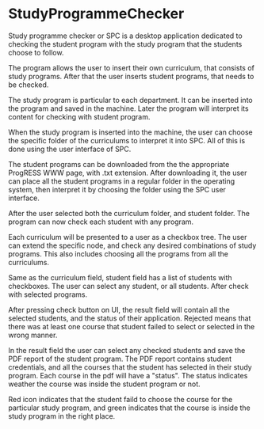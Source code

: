 # StudyProgrammeChecker

Study programme checker or SPC is a desktop application dedicated to checking 
the student program with the study program that the students choose to follow. 

The program allows the user to insert their own curriculum, that consists of study programs. 
After that the user inserts student programs, that needs to be checked.

The study program is particular to each department. It can be inserted into the program and saved in the machine. 
Later the program will interpret its content for checking with student program. 

When the study program is inserted into the machine,
the user can choose the specific folder of the curriculums to interpret it into SPC. 
All of this is done using the user interface of SPC.

The student programs can be downloaded from the the appropriate  ProgRESS WWW page, with .txt extension. 
After downloading it, the user can place all the student programs
in a regular folder in the operating system, then interpret it by
choosing the folder using the SPC user interface.

After the user selected both the curriculum folder, and student folder. The program can now check 
each student with any program.

Each curriculum will be presented to a user as a checkbox tree. 
The user can extend the specific node, and check any desired combinations of study programs.
This also includes choosing all the programs from all the curriculums.

Same as the curriculum field, student field has a list of students with checkboxes. 
The user can select any student, or all students. After check with selected programs.

After pressing check button on UI, the result field will contain all the selected students,
and the status of their application. Rejected means that there was at least one course that 
student failed to select or selected in the wrong manner. 

In the result field the user can select any checked students and save the PDF report of the student program.
The PDF report contains student credentials, and all the courses that the student has selected in their study program.
Each course in the pdf will have a "status". The status indicates weather the course was inside the student program or not.

Red icon indicates that the student faild to choose the course for the particular study program, 
and green indicates that the course is inside the study program in the right place.
